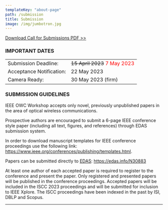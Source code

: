 ```yaml
---
templateKey: "about-page"
path: /submission
title: Submission
image: /img/jumbotron.jpg
---
```


[Download Call for Submissions PDF >>](OWC-Workshop-CFP_IEEE_ISCC2023_0416.pdf)

### IMPORTANT DATES

|                          |                                                 |
| ------------------------ | ----------------------------------------------- |
| Submission Deadline:     | <s>15 April 2023</s> <span style="color: red; ">7 May 2023</span>|
| Acceptance Notification: | 22 May 2023                                     |
| Camera Ready:            | 30 May 2023 (firm)                              |

### SUBMISSION GUIDELINES

IEEE OWC Workshop accepts only novel, previously unpublished papers in the area of optical wireless communications.

Prospective authors are encouraged to submit a 6-page IEEE conference style paper (including all text, figures, and references) through EDAS submission system.

In order to download manuscript templates for IEEE conference proceedings use the following link: https://www.ieee.org/conferences/publishing/templates.html. 

Papers can be submitted directly to [EDAS](https://edas.info/N30883): https://edas.info/N30883

At least one author of each accepted paper is required to register to the conference and present the paper. 
Only registered and presented papers will be published in the conference proceedings. 
Accepted papers will be included in the ISCC 2023 proceedings and will be submitted for inclusion to IEEE Xplore. 
The ISCC proceedings have been indexed in the past by ISI, DBLP and Scopus. 

---

